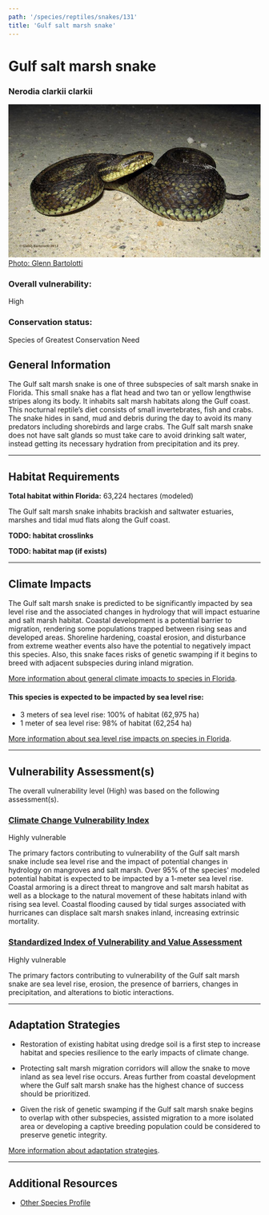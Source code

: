 ```yaml
---
path: '/species/reptiles/snakes/131'
title: 'Gulf salt marsh snake'
---
```


# Gulf salt marsh snake

### Nerodia clarkii clarkii

<div id="TopSection">

<div class="header-photo"><img src="131.jpg" alt="Photo for Gulf salt marsh snake"/>
<figcaption><a href="https://commons.wikimedia.org/w/index.php?curid=43270589" target="_blank" rel="noopener noreferrer">Photo: Glenn Bartolotti</a></figcaption></div>

<div>

### Overall vulnerability:

<div class="vulnerability vulnerability-high">High</div>

### Conservation status:

Species of Greatest Conservation Need

</div>
</div>

## General Information

The Gulf salt marsh snake is one of three subspecies of salt marsh snake in Florida.  This small snake has a flat head and two tan or yellow lengthwise stripes along its body.  It inhabits salt marsh habitats along the Gulf coast.  This nocturnal reptile’s diet consists of small invertebrates, fish and crabs.  The snake hides in sand, mud and debris during the day to avoid its many predators including shorebirds and large crabs.  The Gulf salt marsh snake does not have salt glands so must take care to avoid drinking salt water, instead getting its necessary hydration from precipitation and its prey.

<hr />

## Habitat Requirements

**Total habitat within Florida:** 63,224 hectares (modeled)

The Gulf salt marsh snake inhabits brackish and saltwater estuaries, marshes and tidal mud flats along the Gulf coast.

**TODO: habitat crosslinks**

**TODO: habitat map (if exists)**

<hr />

## Climate Impacts

The Gulf salt marsh snake is predicted to be significantly impacted by sea level rise and the associated changes in hydrology that will impact estuarine and salt marsh habitat.  Coastal development is a potential barrier to migration, rendering some populations trapped between rising seas and developed areas.  Shoreline hardening, coastal erosion, and disturbance from extreme weather events also have the potential to negatively impact this species.  Also, this snake faces risks of genetic swamping if it begins to breed with adjacent subspecies during inland migration.

[More information about general climate impacts to species in Florida](/impacts/species).


#### This species is expected to be impacted by sea level rise:

- 3 meters of sea level rise: 100% of habitat (62,975 ha)
- 1 meter of sea level rise: 98% of habitat (62,254 ha)

[More information about sea level rise impacts on species in Florida](/impacts/species/slr).
    

<hr />

## Vulnerability Assessment(s)

The overall vulnerability level (High) was based on the following assessment(s).
#### 
<div class="vulnerability-header">
<h3><a href="/impacts/vulnerability/ccvi">Climate Change Vulnerability Index</a></h3>
<div class="vulnerability vulnerability-high">Highly vulnerable</div>
</div> 

The primary factors contributing to vulnerability of the Gulf salt marsh snake include sea level rise and the impact of potential changes in hydrology on mangroves and salt marsh.  Over 95% of the species' modeled potential habitat is expected to be impacted by a 1-meter sea level rise.  Coastal armoring is a direct threat to mangrove and salt marsh habitat as well as a blockage to the natural movement of these habitats inland with rising sea level.     Coastal flooding caused by tidal surges associated with hurricanes can displace salt marsh snakes inland, increasing extrinsic mortality.

#### 
<div class="vulnerability-header">
<h3><a href="/impacts/vulnerability/sivva/species">Standardized Index of Vulnerability and Value Assessment</a></h3>
<div class="vulnerability vulnerability-high">Highly vulnerable</div>
</div> 

The primary factors contributing to vulnerability of the Gulf salt marsh snake are sea level rise, erosion,  the presence of barriers, changes in precipitation, and alterations to biotic interactions.


<hr />

## Adaptation Strategies

- Restoration of existing habitat using dredge soil is a first step to increase habitat and species resilience to the early impacts of climate change.

- Protecting salt marsh migration corridors will allow the snake to move inland as sea level rise occurs.  Areas further from coastal development where the Gulf salt marsh snake has the highest chance of success should be prioritized.

- Given the risk of genetic swamping if the Gulf salt marsh snake begins to overlap with other subspecies, assisted migration to a more isolated area or developing a captive breeding population could be considered to preserve genetic integrity.

[More information about adaptation strategies](/strategies).

<hr />


## Additional Resources

- [Other Species Profile](https://www.floridamuseum.ufl.edu/herpetology/fl-snakes/list/nerodia-clarkii-clarkii/)
